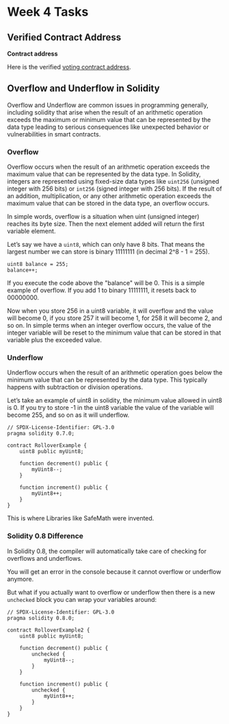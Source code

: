 # Week 4 Tasks

## Verified Contract Address

**Contract address**

Here is the verified [voting contract address](https://sepolia-explorer.metisdevops.link/address/0xCbBC75BCaB7cF020Bf49940BB4BA8b8040614e5b#code).

## Overflow and Underflow in Solidity

Overflow and Underflow are common issues in programming generally, including solidity that arise when the result of an arithmetic operation exceeds the maximum or minimum value that can be represented by the data type leading to serious consequences like  unexpected behavior or vulnerabilities in smart contracts.

### Overflow

Overflow occurs when the result of an arithmetic operation exceeds the maximum value that can be represented by the data type. In Solidity, integers are represented using fixed-size data types like `uint256` (unsigned integer with 256 bits) or `int256` (signed integer with 256 bits). If the result of an addition, multiplication, or any other arithmetic operation exceeds the maximum value that can be stored in the data type, an overflow occurs.

In simple words, overflow is a situation when uint (unsigned integer) reaches its byte size. Then the next element added will return the first variable element.

Let’s say we have a `uint8`, which can only have 8 bits. That means the largest number we can store is binary 11111111 (in decimal 2^8 - 1 = 255).

```
uint8 balance = 255;
balance++;
```

If you execute the code above the "balance" will be 0. This is a simple example of overflow. If you add 1 to binary 11111111, it resets back to 00000000.

Now when you store 256 in a uint8 variable, it will overflow and the value will become 0, if you store 257 it will become 1, for 258 it will become 2, and so on. In simple terms when an integer overflow occurs, the value of the integer variable will be reset to the minimum value that can be stored in that variable plus the exceeded value.

### Underflow

Underflow occurs when the result of an arithmetic operation goes below the minimum value that can be represented by the data type. This typically happens with subtraction or division operations.

Let’s take an example of uint8 in solidity, the minimum value allowed in uint8 is 0. If you try to store -1 in the uint8 variable the value of the variable will become 255, and so on as it will underflow.

```
// SPDX-License-Identifier: GPL-3.0
pragma solidity 0.7.0;

contract RolloverExample {
    uint8 public myUint8;

    function decrement() public {
        myUint8--;
    }

    function increment() public {
        myUint8++;
    }
}
```

This is where Libraries like SafeMath were invented.

### Solidity 0.8 Difference

In Solidity 0.8, the compiler will automatically take care of checking for overflows and underflows. 

You will get an error in the console because it cannot overflow or underflow anymore.

But what if you actually want to overflow or underflow then there is a new `unchecked` block you can wrap your variables around:

```
// SPDX-License-Identifier: GPL-3.0
pragma solidity 0.8.0;

contract RolloverExample2 {
    uint8 public myUint8;

    function decrement() public {
        unchecked {
            myUint8--;
        }
    }

    function increment() public {
        unchecked {
            myUint8++;
        }
    }
}
```

